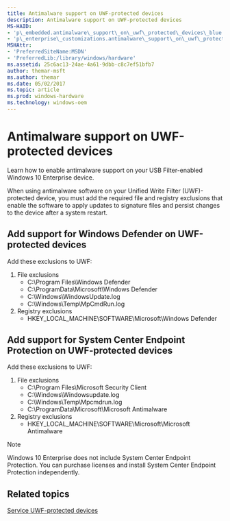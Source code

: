 ```yaml
---
title: Antimalware support on UWF-protected devices
description: Antimalware support on UWF-protected devices
MS-HAID:
- 'p\_embedded.antimalware\_support\_on\_uwf\_protected\_devices\_blue'
- 'p\_enterprise\_customizations.antimalware\_support\_on\_uwf\_protected\_devices'
MSHAttr:
- 'PreferredSiteName:MSDN'
- 'PreferredLib:/library/windows/hardware'
ms.assetid: 25c6ac13-24ae-4a61-9dbb-c8c7ef51bfb7
author: themar-msft
ms.author: themar
ms.date: 05/02/2017
ms.topic: article
ms.prod: windows-hardware
ms.technology: windows-oem
---
```

# Antimalware support on UWF-protected devices

Learn how to enable antimalware support on your USB Filter-enabled Windows 10 Enterprise device.

When using antimalware software on your Unified Write Filter (UWF)-protected device, you must add the required file and registry exclusions that enable the software to apply updates to signature files and persist changes to the device after a system restart.

## Add support for Windows Defender on UWF-protected devices

Add these exclusions to UWF:

1. File exclusions
   * C:\\Program Files\\Windows Defender
   * C:\\ProgramData\\Microsoft\\Windows Defender
   * C:\\Windows\\WindowsUpdate.log
   * C:\\Windows\\Temp\\MpCmdRun.log
1. Registry exclusions
   * HKEY\_LOCAL\_MACHINE\\SOFTWARE\\Microsoft\\Windows Defender

## Add support for System Center Endpoint Protection on UWF-protected devices

Add these exclusions to UWF:

1. File exclusions
   * C:\\Program Files\\Microsoft Security Client
   * C:\\Windows\\Windowsupdate.log
   * C:\\Windows\\Temp\\Mpcmdrun.log
   * C:\\ProgramData\\Microsoft\\Microsoft Antimalware
1. Registry exclusions
   * HKEY\_LOCAL\_MACHINE\\SOFTWARE\\Microsoft\\Microsoft Antimalware

> [!Note]
> Windows 10 Enterprise does not include System Center Endpoint Protection. You can purchase licenses and install System Center Endpoint Protection independently.

## Related topics

[Service UWF-protected devices](service-uwf-protected-devices.md)
